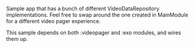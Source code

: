 Sample app that has a bunch of different VideoDataRepository implementations. Feel free to swap
around the one created in MainModule for a different video pager experience.

This sample depends on both :videopager and :exo modules, and wires them up.